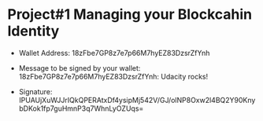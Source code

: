 # Project#1 Managing your Blockcahin Identity


- Wallet Address: 18zFbe7GP8z7e7p66M7hyEZ83DzsrZfYnh

- Message to be signed by your wallet: 18zFbe7GP8z7e7p66M7hyEZ83DzsrZfYnh: Udacity rocks!

- Signature: IPUAUjXuWJJrIQkQPERAtxDf4ysipMj542V/GJ/olNP8Oxw2l4BQ2Y90KnybDKok1fp7guHmnP3q7WhnLyOZUqs=
